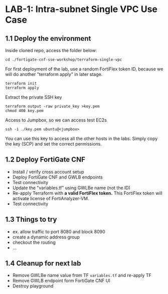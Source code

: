 # LAB-1: Intra-subnet Single VPC Use Case

## 1.1 Deploy the environment

Inside cloned repo, access the folder below:

```
cd ./fortigate-cnf-sse-workshop/terraform-single-vpc
```

For first deployment of the lab, use a random FortiFlex token ID, because we will do another "terraform apply" in later stage.

```
terraform init
terraform apply
```
Extract the private SSH key
```
terraform output -raw private_key >key.pem
chmod 400 key.pem
```
Access to Jumpbox, so we can access test EC2s
```
ssh -i ./key.pem ubuntu@<jumpbox>
```
You can use this key to access all the other hosts in the labs. Simply copy the key (SCP) and set the correct permissions.

## 1.2 Deploy FortiGate CNF

- Install / verify cross account setup
- Deploy FortiGate CNF and GWLB endpoints
- Test connectivity
- Update the "variables.tf" using GWLBe name (not the ID)
- Re-apply Terraform with **a valid FortiFlex token.** This FortiFlex token will activate license of FortiAnalyzer-VM. 
- Test connectivity

## 1.3 Things to try
- ex. allow traffic to port 8080 and block 8090
- create a dynamic address group
- checkout the routing
- ...

## 1.4 Cleanup for next lab
- Remove GWLBe name value from TF `variables.tf` and re-apply TF
- Remove GWLB endpoint form FortiGate CNF UI
- Destroy playground
